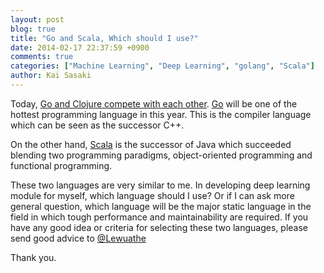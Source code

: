 ```yaml
---
layout: post
blog: true
title: "Go and Scala, Which should I use?"
date: 2014-02-17 22:37:59 +0900
comments: true
categories: ["Machine Learning", "Deep Learning", "golang", "Scala"]
author: Kai Sasaki
---
```


Today, [Go and Clojure compete with each other](http://www.google.com/trends/explore#q=golang%2C%20clojure&cmpt=q). [Go](http://golang.org/) will be one of the 
hottest programming language in this year. This is the compiler language which can be seen as the successor C++.

On the other hand, [Scala](http://www.scala-lang.org/) is the successor of Java which succeeded blending two programming paradigms, object-oriented programming and
functional programming.

<!-- more -->

These two languages are very similar to me. In developing deep learning module for myself, which language should I use? 
Or if I can ask more general question, which language will be the major static language in the field in which tough performance
and maintainability are required. If you have any good idea or criteria for selecting these two languages, please send good advice to [@Lewuathe](https://twitter.com/Lewuathe)

Thank you.